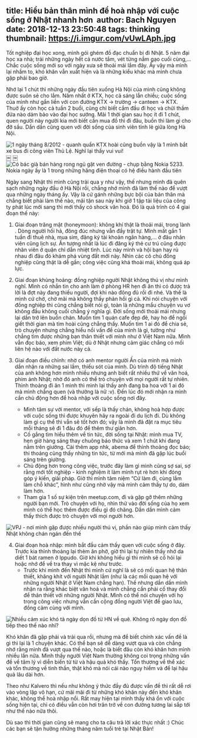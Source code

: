 title: Hiểu bản thân mình để hoà nhập với cuộc sống ở Nhật nhanh hơn ​
author: Bach Nguyen
date: 2018-12-13 23:50:48
tags: thinking
thumbnail: https://i.imgur.com/vUwLAph.jpg
---
Tốt nghiệp đại học xong, mình gói ghém đồ đạc chuẩn bị đi Nhật. 5 năm đại học xa nhà; trải những ngày hết cả nước tắm, vét từng nắm gạo cuối cùng,... Chắc cuộc sống mới so với ngày xưa sẽ thoải mái lắm đây. Ấy vậy mà mình lại nhầm to, khó khăn vẫn xuất hiện và là những kiểu khác mà mình chưa gặp phải bao giờ.

<!-- more -->

Nhớ lại 1 chút thì những ngày đầu tiên xuống Hà Nội của mình cũng không được suôn sẻ cho lắm. Năm nhất ở KTX, học cả sáng lẫn chiều; cuộc sống của mình như gắn liền với con đường KTX -> trường -> canteen -> KTX. Thuở ấy còn học cả tuần 2 buổi, cũng chỉ biết cắm đầu đi học và chửi thầm đứa nào dám bảo vào đại học sướng. Mãi 1 thời gian sau học ít đi 1 chút, quen người này người kia mới biết cần mua đồ thì đi đâu, buồn thì làm gì cho đỡ sầu. Dần dần cũng quen với đời sống của sinh viên tỉnh lẻ giữa lòng Hà Nội.

![1 ngày tháng 8/2012 - quanh quẩn KTX hoài cũng buồn vậy là 1 mình bắt xe bus đi công viên Thủ Lệ. Nghĩ lại thấy vui vui!
](https://i.imgur.com/DabKXBn.jpg)
￼
￼
![Có bác già bán hàng rong ngủ gật ven đường - chụp bằng Nokia 5233. Nokia ngày ấy là 1 trong những hãng điện thoại có hệ điều hành đầu tiên](https://i.imgur.com/vUwLAph.jpg)

Ngày sang Nhật thì mình cũng trải qua y như vậy, thế nhưng mình đã quên sạch những ngày đầu ở Hà Nội rồi, chẳng nhớ mình đã làm thế nào để vượt qua những ngày tháng ấy. Vậy là cứ gánh những bực bội của bản thân mà chẳng biết phải làm thế nào, mãi tận sau này khi giở 1 tập tài liệu của công ty phát lúc mới sang thì mới thấy có shock văn hoá. Đó là quá trình có 4 giai đoạn thế này:

1. Giai đoạn trăng mật (honeymoon): không khí thật là thoải mái, trong lành . Dòng người hối hả, đông đúc nhưng vẫn đầy trật tự. Mình mất gần 1 tuần đi thuê nhà, mua sim, đăng ký tài khoản ngân hàng,... ở đâu nhân viên cũng lịch sự. Ấn tượng nhất là lúc đi đăng ký thẻ cư trú cũng được nhân viên ở quận chỉ dẫn nhiệt tình. Lúc này mình và hội bạn hay rủ nhau đi đâu đó khám phá vùng đất mới này. Nhìn các cô chú đồng nghiệp cũng thật là dễ gần; công việc cũng khá thoải mái, không quá áp lực.
2. Giai đoạn khủng hoảng: đồng nghiệp người Nhật không thú vị như mình nghĩ. Mình có nhắn tin cho anh làm ở phòng HR hẹn đi ăn thì có được trả lời là đợt này đang thiếu người, đợi khi nào đông đủ rồi đi nhé. Và thế là mình cứ chờ, chờ mãi mà không thấy phản hồi gì cả. Khi nói chuyện với đồng nghiệp thì cũng chẳng biết nói gì, toàn là những mẩu chuyện vu vơ không đầu không cuối chẳng ý nghĩa gì. Đời sống mới thoải mái nhưng lại dần trở lên buồn chán. Muốn tìm 1 quán cafe đẹp đẽ, hay ho để ngồi giết thời gian mà tìm hoài cũng chẳng thấy. Muốn tìm 1 ai đó để chia sẻ, trò chuyện nhưng chẳng hiểu nổi vấn đề của mình là gì, tưởng như chẳng tìm được những bạn thân thiết với mình như ở Việt Nam nữa. Mình vẫn đọc báo, xem phim Việt; dù ở Nhật nhưng cảm giác chẳng có mối liên hệ nào với đất nước này cả.
3. Giai đoạn điều chỉnh: nhờ có anh mentor người Ấn của mình mà mình dần nhận ra những sai lầm, thiếu sót của mình. Dù trình độ tiếng Nhật của anh không hơn mình nhiều nhưng anh biết rất nhiều thứ về văn hoá, phim ảnh Nhật; nhờ đó anh có thể trò chuyện với mọi người rất tự nhiên. Thỉnh thoảng đi ăn 1 mình thì mình lại thấy anh đang ba hoa với 1 ai đó mà mình chẳng quen (và thường là nữ :v). Đến lúc đó mới nhận ra mình cần chủ động hơn để hoà nhập với cuộc sống nơi đây.

    - Mình tâm sự với mentor, với sếp là thấy chán, không hoà hợp được với cuộc sống thì được khuyên hãy ra ngoài đi du lịch đi. Dù không làm gì cụ thể thì vẫn sẽ tốt hơn đó; vậy là mình đã đặt ra mục tiêu mỗi tháng sẽ đi 1 đâu đó để thêm thư giãn hơn.
    - Cố gắng tìm hiểu thêm về tin tức, đời sống tại Nhật: mình mua TV, hẹn giờ hàng sáng thay chuông báo thức và xem 1 chút khi đang nằm trên giường. Cài thêm app nhk, abema để thỉnh thoảng đọc báo; thi thoảng cũng thấy những tin tức, từ mới mà mình đã gặp lúc buổi sáng trên giường.
    - Chủ động hơn trong công việc, trước đây làm gì mình cũng sợ sai, sợ rằng mới tốt nghiệp - kinh nghiệm ít làm mình rụt rè hơn khi đóng góp ý kiến, giải pháp. Giờ thì mình tâm niệm “Cứ làm đi, cùng lắm làm chỗ khác”, hình như cũng nhờ vậy mà mình cảm thấy tự do, dám làm hơn.
    - Tham gia 1 số sự kiện trên meetup.com, đi và gặp gỡ thêm những người bạn mới. Trò chuyện với họ, nhìn thử vào đời sống của họ xem mình có thể học thêm được điều gì đó chăng. Dần dần mình cảm thấy thích được trò chuyện với mọi người hơn.

![VPJ - nơi mình gặp được nhiều người thú vị, phần nào giúp mình cảm thấy Nhật không chán ngán đến thế](https://i.imgur.com/6dusS7W.jpg)
     

4. Giai đoạn hoà nhập: mình bắt đầu cảm thấy quen với cuộc sống ở đây. Trước kia thỉnh thoảng lại thèm ăn phở, giờ thì lại tự nhiên thấy nhớ da diết 1 bát ramen ở Ippudo. Giờ khi không hiểu gì thì mình sẽ cố hỏi lại hoặc nhớ để về tra thay vì mặc kệ như trước.
    - Trước khi mình đến Nhật thì mình cứ nghĩ là sẽ có mối quan hệ thân thiết, khăng khít với người Nhật lắm (như là các mối quan hệ với những người Nhật ở Việt Nam chẳng hạn). Thế nhưng dần dần mình nhận ra rằng khác biệt văn hoá và mình chẳng cần phải cố thay đổi để thân thiết với những người Nhật. Mình có thể nói chuyện với họ trong công việc nhưng vẫn cần cộng đồng người Việt để giao lưu, đồng cảm cùng với mình.
    
![Nhiều cảm xúc khó tả ngày dọn đồ từ HN về quê. Không rõ ngày dọn đồ tiếp theo thế nào nhỉ?](https://i.imgur.com/q9iNnLC.jpg)

Khó khăn đã gặp phải và trải qua rồi, nhưng mà để biết chính xác vấn đề là gì thì lại là 1 chuyện khác. Có thể bạn sẽ dễ dàng vượt qua và còn chẳng nhớ rằng mình đã vượt qua thế nào, hoặc là biết đâu còn khó khăn hơn mình nhiều lần nữa. Mình thấy người Việt Nam thường không coi trọng những vấn đề về tâm lý vì diễn biến từ từ và hậu quả khó thấy. Tổn thương về thể xác và tổn thương về tinh thần, thật khó mà nói cái nào nguy hiểm và để lại hậu quả lâu dài hơn.

Theo như Kalvero thì nếu như không ý thức đầy đủ được vấn đề thì rất dễ rơi vào vòng lặp vô hạn, cứ mãi mãi đi từ những khó khăn này đến khó khăn khác, không thể hoà nhập nổi. Rất may hiện tại mình thấy khá ổn với cuộc sống hiện tại, chỉ có điều vẫn còn hơi trăn trở về con đường tương lai sắp tới như thế nào nữa thôi.

Dù sao thì thời gian cũng sẽ mang cho ta câu trả lời xác thực nhất :) Chúc các bạn sẽ tận hưởng những tháng năm tuổi trẻ tại Nhật Bản!
